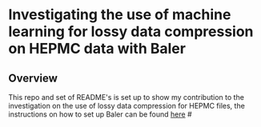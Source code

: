 # Investigating the use of machine learning for lossy data compression on HEPMC data with Baler

## Overview

This repo and set of README's is set up to show my contribution to the investigation on the use of lossy data compression for HEPMC files, the instructions on how to set up Baler can be found [here](BALERSETUP.md) #